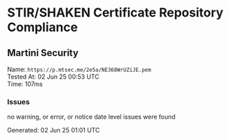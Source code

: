# STIR/SHAKEN Certificate Repository Compliance

## Martini Security

Name: `https://p.mtsec.me/2e5a/NE368WrUZiJE.pem`\
Tested At: 02 Jun 25 00:53 UTC\
Time: 107ms

### Issues

no warning, or error, or notice date level issues were found

Generated: 02 Jun 25 01:01 UTC